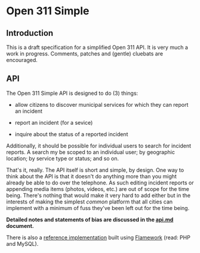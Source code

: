 Open 311 Simple
==

Introduction
--

This is a draft specification for a simplified Open 311 API. It is very much a
work in progress. Comments, patches and (gentle) cluebats are encouraged.

API
--

The Open 311 Simple API is designed to do (3) things:

* allow citizens to discover municipal services for which they can report an
  incident

* report an incident (for a sevice)

* inquire about the status of a reported incident

Additionally, it should be possible for individual users to search for incident
reports. A search my be scoped to an individual user; by geographic location; by
service type or status; and so on.

That's it, really. The API itself is short and simple, by design. One way to think about the API is that it doesn't do anything more than you might already be able to do over the telephone. As such editing incident reports or appending media items (photos, videos, etc.) are out of scope for the time being. There's nothing that would make it very hard to add either but in the interests of making the simplest _common_ platform that all cities can implement with a minimum of fuss they've been left out for the time being.

**Detailed notes and statements of bias are discussed in the [api.md](https://github.com/straup/open311-simple/blob/master/api.md) document.**

There is also a [reference implementation](https://github.com/straup/open311-simple-app) built using [Flamework](https://github.com/straup/flamework) (read: PHP and MySQL).
